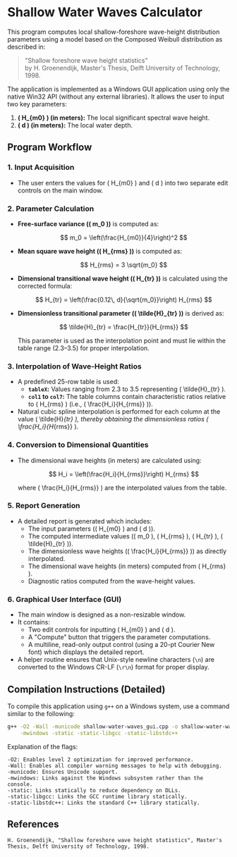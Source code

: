 # Shallow Water Waves Calculator

This program computes local shallow-foreshore wave-height distribution parameters using a model based on the Composed Weibull distribution as described in:

> "Shallow foreshore wave height statistics"  
> by H. Groenendijk, Master's Thesis, Delft University of Technology, 1998.

The application is implemented as a Windows GUI application using only the native Win32 API (without any external libraries). It allows the user to input two key parameters:

1. **\( H_{m0} \) (in meters):** The local significant spectral wave height.
2. **\( d \) (in meters):** The local water depth.

## Program Workflow

### 1. Input Acquisition
- The user enters the values for \( H_{m0} \) and \( d \) into two separate edit controls on the main window.

### 2. Parameter Calculation
- **Free-surface variance (\( m_0 \))** is computed as:

  $$
  m_0 = \left(\frac{H_{m0}}{4}\right)^2
  $$
  
- **Mean square wave height (\( H_{rms} \))** is computed as:

  $$
  H_{rms} = 3 \sqrt{m_0}
  $$
  
- **Dimensional transitional wave height (\( H_{tr} \))** is calculated using the corrected formula:

  $$
  H_{tr} = \left(\frac{0.12\, d}{\sqrt{m_0}}\right) H_{rms}
  $$
  
- **Dimensionless transitional parameter (\( \tilde{H}_{tr} \))** is derived as:

  $$
  \tilde{H}_{tr} = \frac{H_{tr}}{H_{rms}}
  $$
  
  This parameter is used as the interpolation point and must lie within the table range (2.3–3.5) for proper interpolation.

### 3. Interpolation of Wave-Height Ratios
- A predefined 25-row table is used:
  - **`tableX`:** Values ranging from 2.3 to 3.5 representing \( \tilde{H}_{tr} \).
  - **`col1` to `col7`:** The table columns contain characteristic ratios relative to \( H_{rms} \) (i.e., \( \frac{H_i}{H_{rms}} \)).
- Natural cubic spline interpolation is performed for each column at the value \( \tilde{H}_{tr} \), thereby obtaining the dimensionless ratios \( \frac{H_i}{H_{rms}} \).

### 4. Conversion to Dimensional Quantities
- The dimensional wave heights (in meters) are calculated using:

  $$
  H_i = \left(\frac{H_i}{H_{rms}}\right) H_{rms}
  $$
  
  where \( \frac{H_i}{H_{rms}} \) are the interpolated values from the table.

### 5. Report Generation
- A detailed report is generated which includes:
  - The input parameters (\( H_{m0} \) and \( d \)).
  - The computed intermediate values (\( m_0 \), \( H_{rms} \), \( H_{tr} \), \( \tilde{H}_{tr} \)).
  - The dimensionless wave heights (\( \frac{H_i}{H_{rms}} \)) as directly interpolated.
  - The dimensional wave heights (in meters) computed from \( H_{rms} \).
  - Diagnostic ratios computed from the wave-height values.

### 6. Graphical User Interface (GUI)
- The main window is designed as a non-resizable window.
- It contains:
  - Two edit controls for inputting \( H_{m0} \) and \( d \).
  - A "Compute" button that triggers the parameter computations.
  - A multiline, read-only output control (using a 20-pt Courier New font) which displays the detailed report.
- A helper routine ensures that Unix-style newline characters (`\n`) are converted to the Windows CR-LF (`\r\n`) format for proper display.

## Compilation Instructions (Detailed)
To compile this application using `g++` on a Windows system, use a command similar to the following:

```bash
g++ -O2 -Wall -municode shallow-water-waves_gui.cpp -o shallow-water-waves_gui \
    -mwindows -static -static-libgcc -static-libstdc++
```
Explanation of the flags:

    -O2: Enables level 2 optimization for improved performance.
    -Wall: Enables all compiler warning messages to help with debugging.
    -municode: Ensures Unicode support.
    -mwindows: Links against the Windows subsystem rather than the console.
    -static: Links statically to reduce dependency on DLLs.
    -static-libgcc: Links the GCC runtime library statically.
    -static-libstdc++: Links the standard C++ library statically.

## References

    H. Groenendijk, "Shallow foreshore wave height statistics", Master's Thesis, Delft University of Technology, 1998.
